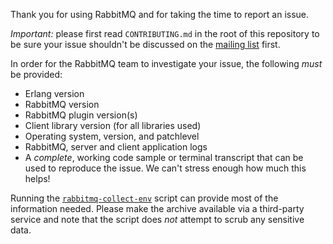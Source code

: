 Thank you for using RabbitMQ and for taking the time to report an issue.

*Important:* please first read `CONTRIBUTING.md` in the root of this repository to be sure your issue shouldn't be discussed on the [mailing list][rmq-users] first.

In order for the RabbitMQ team to investigate your issue, the following *must* be provided:
  
* Erlang version
* RabbitMQ version
* RabbitMQ plugin version(s)
* Client library version (for all libraries used)
* Operating system, version, and patchlevel
* RabbitMQ, server and client application logs
* A *complete*, working code sample or terminal transcript that can be used to reproduce the issue. We can't stress enough how much this helps!

Running the [`rabbitmq-collect-env`][rmq-collect-env] script can provide most of the information needed. Please make the archive available via a third-party service and note that the script does *not* attempt to scrub any sensitive data.

[rmq-users]: https://groups.google.com/forum/#!forum/rabbitmq-users
[rmq-collect-env]: https://github.com/rabbitmq/support-tools/blob/master/scripts/rabbitmq-collect-env
